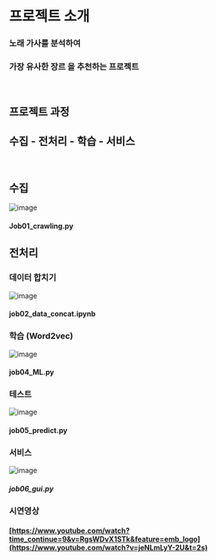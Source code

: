 # 프로젝트 소개
### 노래 가사를 분석하여 
### 가장 유사한 장르 을 추천하는 프로젝트
<br>


## 프로젝트 과정


## 수집 - 전처리 - 학습  - 서비스 
<br>

## 수집 
![image](https://user-images.githubusercontent.com/96555334/174036809-a3b6dfdc-2925-4dc7-99ca-4c51b052403d.png)
#### Job01_crawling.py

## 전처리 

### 데이터 합치기 
![image](https://user-images.githubusercontent.com/96555334/174037005-144379f3-183a-4ecf-a981-7ab5cd571210.png)
#### job02_data_concat.ipynb

### 학습 (Word2vec)
![image](https://user-images.githubusercontent.com/96555334/174037604-3f9e4f54-3c03-4a7b-a095-dbca0f7f0eeb.png)
#### job04_ML.py

### 테스트 
![image](https://user-images.githubusercontent.com/96555334/174037575-f5ade6a5-d76d-489c-8c14-80c7773cffff.png)
#### job05_predict.py

### 서비스
![image](https://user-images.githubusercontent.com/96555334/174037726-5f241b16-8cf2-4416-b8e4-911226e5c460.png)
##### job06_gui.py

### 시연영상
#### [https://www.youtube.com/watch?time_continue=9&v=RgsWDvX1STk&feature=emb_logo](https://www.youtube.com/watch?v=jeNLmLyY-2U&t=2s)



